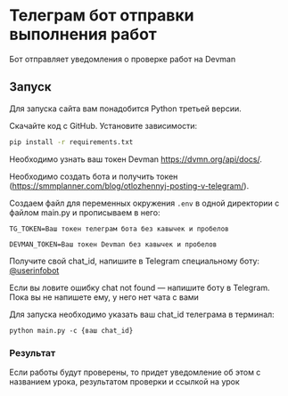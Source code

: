 # Телеграм бот отправки выполнения работ

Бот отправляет уведомления о проверке работ на Devman

## Запуск

Для запуска сайта вам понадобится Python третьей версии.

Скачайте код с GitHub. Установите зависимости:

```sh
pip install -r requirements.txt
```

Необходимо узнать ваш токен Devman https://dvmn.org/api/docs/.

Необходимо создать бота и получить токен (https://smmplanner.com/blog/otlozhennyj-posting-v-telegram/).

Создаем файл для переменных окружения `.env` в одной директории с файлом main.py и прописываем в него:
```
TG_TOKEN=Ваш токен телеграм бота без кавычек и пробелов

DEVMAN_TOKEN=Ваш токен Devman без кавычек и пробелов
```

Получите свой chat_id, напишите в Telegram специальному боту: [@userinfobot](https://telegram.me/userinfobot)

Если вы ловите ошибку chat not found — напишите боту в Telegram. Пока вы не напишете ему, у него нет чата с вами

Для запуска необходимо указать ваш chat_id телеграма в терминал:
```
python main.py -c {ваш chat_id}
```

### Результат

Если работы будут проверены, то придет уведомление об этом с названием урока, результатом проверки и ссылкой на урок